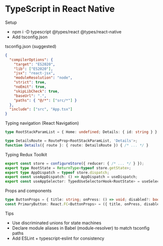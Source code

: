 # TypeScript in React Native

Setup
- npm i -D typescript @types/react @types/react-native
- Add tsconfig.json

tsconfig.json (suggested)
```json
{
  "compilerOptions": {
    "target": "ES2020",
    "lib": ["ES2020"],
    "jsx": "react-jsx",
    "moduleResolution": "node",
    "strict": true,
    "noEmit": true,
    "skipLibCheck": true,
    "baseUrl": ".",
    "paths": { "@/*": ["src/*"] }
  },
  "include": ["src", "App.tsx"]
}
```

Typing navigation (React Navigation)
```ts
type RootStackParamList = { Home: undefined; Details: { id: string } };

type DetailsRoute = RouteProp<RootStackParamList, 'Details'>;
function Details({ route }: { route: DetailsRoute }) { /* ... */ }
```

Typing Redux Toolkit
```ts
export const store = configureStore({ reducer: { /* ... */ } });
export type RootState = ReturnType<typeof store.getState>;
export type AppDispatch = typeof store.dispatch;
export const useAppDispatch: () => AppDispatch = useDispatch;
export const useAppSelector: TypedUseSelectorHook<RootState> = useSelector;
```

Props and components
```ts
type ButtonProps = { title: string; onPress: () => void; disabled?: boolean };
const PrimaryButton: React.FC<ButtonProps> = ({ title, onPress, disabled }) => { /* ... */ };
```

Tips
- Use discriminated unions for state machines
- Declare module aliases in Babel (module-resolver) to match tsconfig paths
- Add ESLint + typescript-eslint for consistency
